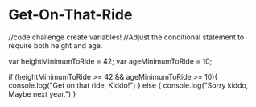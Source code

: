 # Get-On-That-Ride
//code challenge create variables!
//Adjust the conditional statement to require both height and age. 

var heightMinimumToRide = 42;
var ageMinimumToRide = 10;

if (heightMinimumToRide >= 42 && ageMinimumToRide >= 10){
    console.log("Get on that ride, Kiddo!")
    } 
    else {
    console.log("Sorry kiddo, Maybe next year.")
    }
